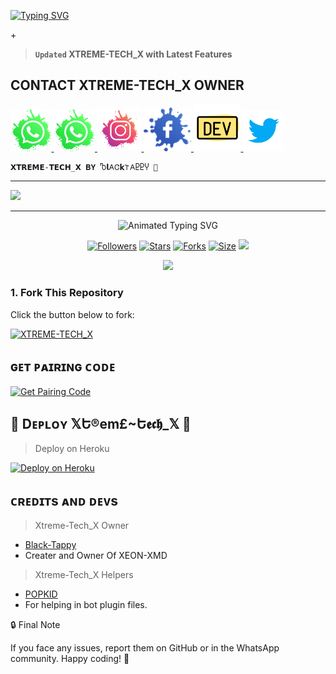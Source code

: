 <a href="https://git.io/typing-svg"><img src="https://readme-typing-svg.demolab.com?font=Black+Ops+One&size=100&pause=1000&color=FF0000&center=true&width=1000&height=200&lines=XTREME-TECH_X" alt="Typing SVG" /></a>
  </p>
+

> **`Updated` XTREME-TECH_X with Latest Features**

## CONTACT XTREME-TECH_X OWNER
  
<a href="https://wa.me/254759000340"> <img src="https://raw.githubusercontent.com/shizothetechie/database/main/icon/WhatsApp.png" width="13%"> </a>
  <a href="https://chat.whatsapp.com/GbpVWoHH0XLHOHJsYLtbjH"> <img src="https://raw.githubusercontent.com/shizothetechie/database/main/icon/WhatsApp.png" width="13%"> </a>
  <a href="https://www.facebook.com/profile.php?id=100086056192263&name=xhp_nt__fb__action__open_use"> <img src="https://raw.githubusercontent.com/shizothetechie/database/main/icon/Instagram2.png" width="14%"> </a>
  <a href="https://www.instagram.com/bright_leizer_?igsh=Y2JmcnE1ajNjZXM=&name=xhp_nt__fb__action__open_user"> <img src="https://raw.githubusercontent.com/shizothetechie/database/main/icon/Facebook.png" width="15%"> </a><a href="https://github.com/Tappy-Black/Xtreme-Tech_X/tree/main"> <img src="https://raw.githubusercontent.com/shizothetechie/database/main/icon/devto.png" width="15%"> </a><a href="XTREME-TECH_X "> <img src="https://raw.githubusercontent.com/shizothetechie/database/main/icon/twitter.png" width="13%"> </a>
</p>


```
𝗫𝗧𝗥𝗘𝗠𝗘-𝗧𝗘𝗖𝗛_𝗫 𝐁𝐘 Ⴊ𝗹𐌀Ꮳ𝗸𐌕𐌀ႲႲჄ 🎲
```

--- 

<a><img src='https://files.catbox.moe/yd9bnm.jpg'/></a>

---

<p align="center">
  <img src="https://readme-typing-svg.demolab.com?font=Orbitron&weight=600&size=25&duration=4000&pause=1000&color=00F7FF&center=true&vCenter=true&width=500&lines=ULTIMATE+WHATSAPP+BOT;MULTI-DEVICE+SUPPORT;POWERED+BY+BAILEYS;FAST++SECURE++RELIABLE" alt="Animated Typing SVG" />
</p>

<div align="center">
  <a href="https://github.com/Tappy-Black/followers"><img title="Followers" src="https://img.shields.io/github/followers/Tappy-Black?color=EB5406&style=for-the-badge&logo=github&logoColor=white"></a>
  <a href="https://github.com/Tappy-Black/Xtreme-Tech_X/stargazers/"><img title="Stars" src="https://img.shields.io/github/stars/Tappy-Black/Xtreme-Tech_X?color=FFCE44&style=for-the-badge&logo=reverbnation&logoColor=white"></a>
  <a href="https://github.com/Tappy-Black/Xtreme-Tech_X/network/members"><img title="Forks" src="https://img.shields.io/github/forks/Tappy-Black/Xtreme-Tech_X?color=FF007F&style=for-the-badge&logo=git&logoColor=white"></a>
  <a href="https://github.com/Tappy-Black/Xtreme-Tech_X/"><img title="Size" src="https://img.shields.io/github/repo-size/Tappy-Black/Xtreme-Tech_X?style=for-the-badge&color=FFFF33&logo=docusign&logoColor=white"></a>
  <a href="https://github.com/Tappy-Black/Xtreme-Tech_X/graphs/commit-activity"><img height="28" src="https://img.shields.io/badge/Maintained%3F-yes-green.svg?style=for-the-badge&logo=gitpod&logoColor=white"></a>
</div>

<p align="center">
  <img src="https://komarev.com/ghpvc/?username=SHADOW-XTECH&label=VISITORS&style=flat-square&color=0002FF" />
</p>

### 1. Fork This Repository

Click the button below to fork:

  <a href="https://github.com/Tappy-Black/Xtreme-Tech_X/fork"><img title="XTREME-TECH_X" src="https://img.shields.io/badge/FORK-XTREME TECH X-h?color=green&style=for-the-badge&logo=stackshare"></a>

## ɢᴇᴛ ᴘᴀɪʀɪɴɢ ᴄᴏᴅᴇ
  <p align="left">  
<a href='https://pair-case-inqp.onrender.com' target="_blank"><img alt='Get Pairing Code' src='https://img.shields.io/badge/Get%20Pairing%20Code-000000?style=for-the-badge&logo=codefactor&logoColor=yellow'/></a>  
</p>  


## 👻 Dᴇᴘʟᴏʏ 𝕏Ե®em£~Ե𝖊𝖈𝖍_𝕏 👻

> Deploy on Heroku



<p align="left">  
<a href='https://dashboard.heroku.com/new?template=https://github.com/Tappy-TechX/Shadow-Xtech/main' target="_blank"><img alt='Deploy on Heroku' src='https://img.shields.io/badge/Deploy%20on-Heroku-FF004D?style=for-the-badge&logo=heroku&logoColor=white'/></a>  
</p>



## ᴄʀᴇᴅɪᴛs ᴀɴᴅ ᴅᴇᴠs
> Xtreme-Tech_X Owner 
- [Black-Tappy](https://github.com/Black-Tappy)
- Creater and Owner Of XEON-XMD 
> Xtreme-Tech_X Helpers 
- [POPKID](https://github.com/Popkiddevs)
- For helping in bot plugin files.
  



🔒 Final Note

If you face any issues, report them on GitHub or in the WhatsApp community.
Happy coding! 👻 

